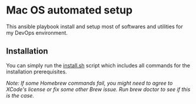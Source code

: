# Mac OS automated setup 

This ansible playbook install and setup most of softwares and utilities for my DevOps environment.

## Installation 

You can simply run the [install.sh](install.sh) script which includes all commands for the installation prerequisites.

_Note: If some Homebrew commands fail, you might need to agree to XCode's license or fix some other Brew issue. Run brew doctor to see if this is the case._
